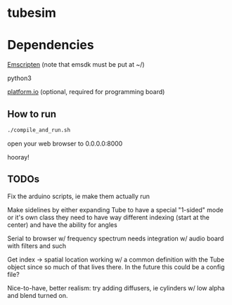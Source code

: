 # tubesim

# Dependencies

[Emscripten](https://emscripten.org/docs/getting_started/downloads.html) (note that emsdk must be put at ~/)

python3

[platform.io](https://platformio.org/) (optional, required for programming board)


## How to run

```bash
./compile_and_run.sh
```

open your web browser to 0.0.0.0:8000

hooray!

## TODOs

Fix the arduino scripts, ie make them actually run

Make sidelines by either expanding Tube to have a special "1-sided" mode or it's own class
    they need to have way different indexing (start at the center) and have the ability for angles

Serial to browser w/ frequency spectrum
    needs integration w/ audio board with filters and such

Get index -> spatial location working w/ a common definition with the Tube object since so much of that lives there. In the future this could be a config file?

Nice-to-have, better realism: try adding diffusers, ie cylinders w/ low alpha and blend turned on.
